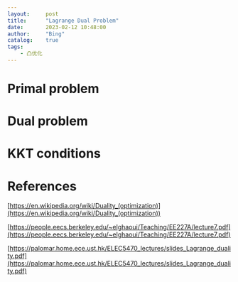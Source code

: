 ```yaml
---
layout:     post
title:      "Lagrange Dual Problem"
date:       2023-02-12 10:48:00
author:     "Bing"
catalog:    true
tags:
    - 凸优化
---
```


# Primal problem

# Dual problem

# KKT conditions

# References
[https://en.wikipedia.org/wiki/Duality_(optimization)](https://en.wikipedia.org/wiki/Duality_(optimization))

[https://people.eecs.berkeley.edu/~elghaoui/Teaching/EE227A/lecture7.pdf](https://people.eecs.berkeley.edu/~elghaoui/Teaching/EE227A/lecture7.pdf)

[https://palomar.home.ece.ust.hk/ELEC5470_lectures/slides_Lagrange_duality.pdf](https://palomar.home.ece.ust.hk/ELEC5470_lectures/slides_Lagrange_duality.pdf)